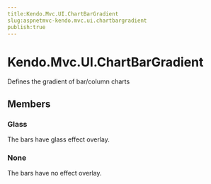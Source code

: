 ```yaml
---
title:Kendo.Mvc.UI.ChartBarGradient
slug:aspnetmvc-kendo.mvc.ui.chartbargradient
publish:true
---
```


# Kendo.Mvc.UI.ChartBarGradient

Defines the gradient of bar/column charts

## Members

### Glass
The bars have glass effect overlay.

### None
The bars have no effect overlay.